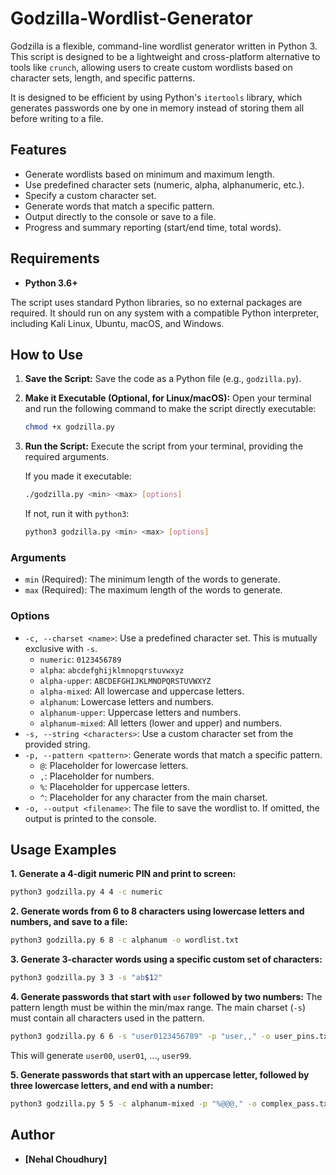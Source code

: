 # Godzilla-Wordlist-Generator

Godzilla is a flexible, command-line wordlist generator written in Python 3. This script is designed to be a lightweight and cross-platform alternative to tools like `crunch`, allowing users to create custom wordlists based on character sets, length, and specific patterns.

It is designed to be efficient by using Python's `itertools` library, which generates passwords one by one in memory instead of storing them all before writing to a file.

## Features

-   Generate wordlists based on minimum and maximum length.
-   Use predefined character sets (numeric, alpha, alphanumeric, etc.).
-   Specify a custom character set.
-   Generate words that match a specific pattern.
-   Output directly to the console or save to a file.
-   Progress and summary reporting (start/end time, total words).

## Requirements

-   **Python 3.6+**

The script uses standard Python libraries, so no external packages are required. It should run on any system with a compatible Python interpreter, including Kali Linux, Ubuntu, macOS, and Windows.

## How to Use

1.  **Save the Script:** Save the code as a Python file (e.g., `godzilla.py`).

2.  **Make it Executable (Optional, for Linux/macOS):**
    Open your terminal and run the following command to make the script directly executable:
    ```sh
    chmod +x godzilla.py
    ```

3.  **Run the Script:**
    Execute the script from your terminal, providing the required arguments.

    If you made it executable:
    ```sh
    ./godzilla.py <min> <max> [options]
    ```

    If not, run it with `python3`:
    ```sh
    python3 godzilla.py <min> <max> [options]
    ```

### Arguments

-   `min` (Required): The minimum length of the words to generate.
-   `max` (Required): The maximum length of the words to generate.

### Options

-   `-c, --charset <name>`: Use a predefined character set. This is mutually exclusive with `-s`.
    -   `numeric`: `0123456789`
    -   `alpha`: `abcdefghijklmnopqrstuvwxyz`
    -   `alpha-upper`: `ABCDEFGHIJKLMNOPQRSTUVWXYZ`
    -   `alpha-mixed`: All lowercase and uppercase letters.
    -   `alphanum`: Lowercase letters and numbers.
    -   `alphanum-upper`: Uppercase letters and numbers.
    -   `alphanum-mixed`: All letters (lower and upper) and numbers.
-   `-s, --string <characters>`: Use a custom character set from the provided string.
-   `-p, --pattern <pattern>`: Generate words that match a specific pattern.
    -   `@`: Placeholder for lowercase letters.
    -   `,`: Placeholder for numbers.
    -   `%`: Placeholder for uppercase letters.
    -   `^`: Placeholder for any character from the main charset.
-   `-o, --output <filename>`: The file to save the wordlist to. If omitted, the output is printed to the console.

## Usage Examples

**1. Generate a 4-digit numeric PIN and print to screen:**
```sh
python3 godzilla.py 4 4 -c numeric
```

**2. Generate words from 6 to 8 characters using lowercase letters and numbers, and save to a file:**
```sh
python3 godzilla.py 6 8 -c alphanum -o wordlist.txt
```

**3. Generate 3-character words using a specific custom set of characters:**
```sh
python3 godzilla.py 3 3 -s "ab$12"
```

**4. Generate passwords that start with `user` followed by two numbers:**
The pattern length must be within the min/max range. The main charset (`-s`) must contain all characters used in the pattern.
```sh
python3 godzilla.py 6 6 -s "user0123456789" -p "user,," -o user_pins.txt
```
This will generate `user00`, `user01`, ..., `user99`.

**5. Generate passwords that start with an uppercase letter, followed by three lowercase letters, and end with a number:**
```sh
python3 godzilla.py 5 5 -c alphanum-mixed -p "%@@@," -o complex_pass.txt
```

## Author

* **[Nehal Choudhury]** 
